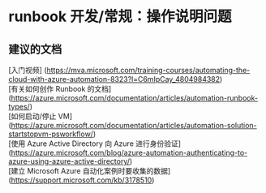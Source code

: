 
<properties
    pageTitle="runbook development/generic: how-to issues"
    description="32501546RunbookDevelopmentgene"
    service="microsoft.automation"
    resource="automationaccounts"
    authors="adoyle"
    displayorder=""
    selfHelpType="generic"
    supportTopicIds="32501546"
    resourceTags=""
    productPesIds="15607"
    cloudEnvironments="public"
/>


# runbook 开发/常规：操作说明问题


## **建议的文档**
[入门视频] (https://mva.microsoft.com/training-courses/automating-the-cloud-with-azure-automation-8323?l=C6mIpCay_4804984382) <br>
[有关如何创作 Runbook 的文档] (https://azure.microsoft.com/documentation/articles/automation-runbook-types/) <br>
[如何启动/停止 VM] (https://azure.microsoft.com/documentation/articles/automation-solution-startstopvm-psworkflow/) <br>
[使用 Azure Active Directory 向 Azure 进行身份验证] (https://azure.microsoft.com/blog/azure-automation-authenticating-to-azure-using-azure-active-directory/) <br>
[建立 Microsoft Azure 自动化案例时要收集的数据] (https://support.microsoft.com/kb/3178510)


<!--HONumber=Aug16_HO3-->


